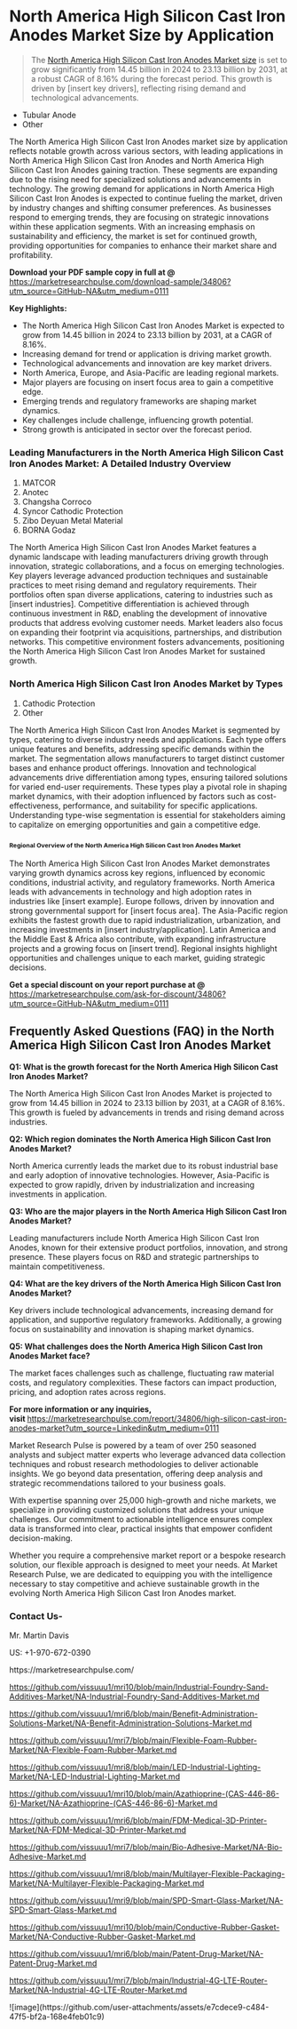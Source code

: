 <h1>North America High Silicon Cast Iron Anodes Market&nbsp;Size by Application</h1><blockquote><p>The <a href="https://marketresearchpulse.com/download-sample/34806?utm_source=GitHub-NA&amp;utm_medium=0111">North America High Silicon Cast Iron Anodes Market size</a> is set to grow significantly from 14.45 billion in 2024 to 23.13 billion by 2031, at a robust CAGR of 8.16% during the forecast period. This growth is driven by [insert key drivers], reflecting rising demand and technological advancements.</p></blockquote><ul><li>Tubular Anode<li> Other</li></ul><p>The North America High Silicon Cast Iron Anodes market size by application reflects notable growth across various sectors, with leading applications in North America High Silicon Cast Iron Anodes and North America High Silicon Cast Iron Anodes gaining traction. These segments are expanding due to the rising need for specialized solutions and advancements in technology. The growing demand for applications in North America High Silicon Cast Iron Anodes is expected to continue fueling the market, driven by industry changes and shifting consumer preferences. As businesses respond to emerging trends, they are focusing on strategic innovations within these application segments. With an increasing emphasis on sustainability and efficiency, the market is set for continued growth, providing opportunities for companies to enhance their market share and profitability.</p><p><strong>Download your PDF sample copy in full at @ </strong><a href="https://marketresearchpulse.com/download-sample/34806?utm_source=GitHub-NA&amp;utm_medium=0111">https://marketresearchpulse.com/download-sample/34806?utm_source=GitHub-NA&amp;utm_medium=0111</a></p><p><strong>Key Highlights: </strong></p><ul><li>The North America High Silicon Cast Iron Anodes Market is expected to grow from 14.45 billion in 2024 to 23.13 billion by 2031, at a CAGR of 8.16%.</li><li>Increasing demand for trend or application is driving market growth.</li><li>Technological advancements and innovation are key market drivers.</li><li>North America, Europe, and Asia-Pacific are leading regional markets.</li><li>Major players are focusing on insert focus area to gain a competitive edge.</li><li>Emerging trends and regulatory frameworks are shaping market dynamics.</li><li>Key challenges include challenge, influencing growth potential.</li><li>Strong growth is anticipated in sector over the forecast period.</li></ul><h3>Leading Manufacturers in the North America High Silicon Cast Iron Anodes Market: A Detailed Industry Overview</h3><ol><li>MATCOR</li><li>Anotec</li><li>Changsha Corroco</li><li>Syncor Cathodic Protection</li><li>Zibo Deyuan Metal Material</li><li>BORNA Godaz</li></ol><div class="flex max-w-full flex-col flex-grow"><div class="min-h-8 text-message flex w-full flex-col items-end gap-2 whitespace-normal break-words [.text-message+&amp;]:mt-5" dir="auto" data-message-author-role="assistant" data-message-id="fd8432e4-4910-450d-b182-61b7bfb0a01f" data-message-model-slug="gpt-4o"><div class="flex w-full flex-col gap-1 empty:hidden first:pt-[3px]"><div class="markdown prose w-full break-words dark:prose-invert light"><p>The North America High Silicon Cast Iron Anodes Market features a dynamic landscape with leading manufacturers driving growth through innovation, strategic collaborations, and a focus on emerging technologies. Key players leverage advanced production techniques and sustainable practices to meet rising demand and regulatory requirements. Their portfolios often span diverse applications, catering to industries such as [insert industries]. Competitive differentiation is achieved through continuous investment in R&amp;D, enabling the development of innovative products that address evolving customer needs. Market leaders also focus on expanding their footprint via acquisitions, partnerships, and distribution networks. This competitive environment fosters advancements, positioning the North America High Silicon Cast Iron Anodes Market for sustained growth.</p></div></div></div></div><h3>North America High Silicon Cast Iron Anodes Market by Types</h3><ol><li>Cathodic Protection<li> Other</li></ol><div class="flex max-w-full flex-col flex-grow"><div class="min-h-8 text-message flex w-full flex-col items-end gap-2 whitespace-normal break-words [.text-message+&amp;]:mt-5" dir="auto" data-message-author-role="assistant" data-message-id="084470be-0bb7-4664-bddf-5156b4f41249" data-message-model-slug="gpt-4o-mini"><div class="flex w-full flex-col gap-1 empty:hidden first:pt-[3px]"><div class="markdown prose w-full break-words dark:prose-invert light"><p>The North America High Silicon Cast Iron Anodes Market is segmented by types, catering to diverse industry needs and applications. Each type offers unique features and benefits, addressing specific demands within the market. The segmentation allows manufacturers to target distinct customer bases and enhance product offerings. Innovation and technological advancements drive differentiation among types, ensuring tailored solutions for varied end-user requirements. These types play a pivotal role in shaping market dynamics, with their adoption influenced by factors such as cost-effectiveness, performance, and suitability for specific applications. Understanding type-wise segmentation is essential for stakeholders aiming to capitalize on emerging opportunities and gain a competitive edge.</p></div></div></div></div><h3><span style="font-size: 11px;">Regional Overview of the North America High Silicon Cast Iron Anodes Market</span></h3><div class="flex max-w-full flex-col flex-grow"><div class="min-h-8 text-message flex w-full flex-col items-end gap-2 whitespace-normal break-words [.text-message+&amp;]:mt-5" dir="auto" data-message-author-role="assistant" data-message-id="e9038762-ce64-4e30-91c9-9bd413514231" data-message-model-slug="gpt-4o-mini"><div class="flex w-full flex-col gap-1 empty:hidden first:pt-[3px]"><div class="markdown prose w-full break-words dark:prose-invert light"><p>The North America High Silicon Cast Iron Anodes Market demonstrates varying growth dynamics across key regions, influenced by economic conditions, industrial activity, and regulatory frameworks. North America leads with advancements in technology and high adoption rates in industries like [insert example]. Europe follows, driven by innovation and strong governmental support for [insert focus area]. The Asia-Pacific region exhibits the fastest growth due to rapid industrialization, urbanization, and increasing investments in [insert industry/application]. Latin America and the Middle East &amp; Africa also contribute, with expanding infrastructure projects and a growing focus on [insert trend]. Regional insights highlight opportunities and challenges unique to each market, guiding strategic decisions.</p></div></div></div></div><p><strong>Get a special discount on your report purchase at @ </strong><a href="https://marketresearchpulse.com/ask-for-discount/34806?utm_source=GitHub-NA&amp;utm_medium=0111">https://marketresearchpulse.com/ask-for-discount/34806?utm_source=GitHub-NA&amp;utm_medium=0111</a></p><h2>Frequently Asked Questions (FAQ) in the North America High Silicon Cast Iron Anodes Market</h2><p><strong>Q1: What is the growth forecast for the North America High Silicon Cast Iron Anodes Market?</strong></p><p>The North America High Silicon Cast Iron Anodes Market is projected to grow from 14.45 billion in 2024 to 23.13 billion by 2031, at a CAGR of 8.16%. This growth is fueled by advancements in trends and rising demand across industries.</p><p><strong>Q2: Which region dominates the North America High Silicon Cast Iron Anodes Market?</strong></p><p>North America currently leads the market due to its robust industrial base and early adoption of innovative technologies. However, Asia-Pacific is expected to grow rapidly, driven by industrialization and increasing investments in application.</p><p><strong>Q3: Who are the major players in the North America High Silicon Cast Iron Anodes Market?</strong></p><p>Leading manufacturers include North America High Silicon Cast Iron Anodes, known for their extensive product portfolios, innovation, and strong presence. These players focus on R&amp;D and strategic partnerships to maintain competitiveness.</p><p><strong>Q4: What are the key drivers of the North America High Silicon Cast Iron Anodes Market?</strong></p><p>Key drivers include technological advancements, increasing demand for application, and supportive regulatory frameworks. Additionally, a growing focus on sustainability and innovation is shaping market dynamics.</p><p><strong>Q5: What challenges does the North America High Silicon Cast Iron Anodes Market face?</strong></p><p>The market faces challenges such as challenge, fluctuating raw material costs, and regulatory complexities. These factors can impact production, pricing, and adoption rates across regions.</p><p><strong>For more information or any inquiries, visit&nbsp;</strong><a href="https://marketresearchpulse.com/report/34806/high-silicon-cast-iron-anodes-market?utm_source=Linkedin&utm_medium=0111">https://marketresearchpulse.com/report/34806/high-silicon-cast-iron-anodes-market?utm_source=Linkedin&utm_medium=0111</a></p><p>Market Research Pulse is powered by a team of over 250 seasoned analysts and subject matter experts who leverage advanced data collection techniques and robust research methodologies to deliver actionable insights. We go beyond data presentation, offering deep analysis and strategic recommendations tailored to your business goals.</p><p>With expertise spanning over 25,000 high-growth and niche markets, we specialize in providing customized solutions that address your unique challenges. Our commitment to actionable intelligence ensures complex data is transformed into clear, practical insights that empower confident decision-making.</p><p>Whether you require a comprehensive market report or a bespoke research solution, our flexible approach is designed to meet your needs. At Market Research Pulse, we are dedicated to equipping you with the intelligence necessary to stay competitive and achieve sustainable growth in the evolving North America High Silicon Cast Iron Anodes market.</p><h3><strong>Contact Us-</strong></h3><p>Mr. Martin Davis</p><p>US: +1-970-672-0390</p><p>https://marketresearchpulse.com/</p><p><a href="https://github.com/vissuuu1/mri10/blob/main/Industrial-Foundry-Sand-Additives-Market/NA-Industrial-Foundry-Sand-Additives-Market.md">https://github.com/vissuuu1/mri10/blob/main/Industrial-Foundry-Sand-Additives-Market/NA-Industrial-Foundry-Sand-Additives-Market.md</a></p><p><a href="https://github.com/vissuuu1/mri6/blob/main/Benefit-Administration-Solutions-Market/NA-Benefit-Administration-Solutions-Market.md">https://github.com/vissuuu1/mri6/blob/main/Benefit-Administration-Solutions-Market/NA-Benefit-Administration-Solutions-Market.md</a></p><p><a href="https://github.com/vissuuu1/mri7/blob/main/Flexible-Foam-Rubber-Market/NA-Flexible-Foam-Rubber-Market.md">https://github.com/vissuuu1/mri7/blob/main/Flexible-Foam-Rubber-Market/NA-Flexible-Foam-Rubber-Market.md</a></p><p><a href="https://github.com/vissuuu1/mri8/blob/main/LED-Industrial-Lighting-Market/NA-LED-Industrial-Lighting-Market.md">https://github.com/vissuuu1/mri8/blob/main/LED-Industrial-Lighting-Market/NA-LED-Industrial-Lighting-Market.md</a></p><p><a href="https://github.com/vissuuu1/mri10/blob/main/Azathioprine-(CAS-446-86-6)-Market/NA-Azathioprine-(CAS-446-86-6)-Market.md">https://github.com/vissuuu1/mri10/blob/main/Azathioprine-(CAS-446-86-6)-Market/NA-Azathioprine-(CAS-446-86-6)-Market.md</a></p><p><a href="https://github.com/vissuuu1/mri6/blob/main/FDM-Medical-3D-Printer-Market/NA-FDM-Medical-3D-Printer-Market.md">https://github.com/vissuuu1/mri6/blob/main/FDM-Medical-3D-Printer-Market/NA-FDM-Medical-3D-Printer-Market.md</a></p><p><a href="https://github.com/vissuuu1/mri7/blob/main/Bio-Adhesive-Market/NA-Bio-Adhesive-Market.md">https://github.com/vissuuu1/mri7/blob/main/Bio-Adhesive-Market/NA-Bio-Adhesive-Market.md</a></p><p><a href="https://github.com/vissuuu1/mri8/blob/main/Multilayer-Flexible-Packaging-Market/NA-Multilayer-Flexible-Packaging-Market.md">https://github.com/vissuuu1/mri8/blob/main/Multilayer-Flexible-Packaging-Market/NA-Multilayer-Flexible-Packaging-Market.md</a></p><p><a href="https://github.com/vissuuu1/mri9/blob/main/SPD-Smart-Glass-Market/NA-SPD-Smart-Glass-Market.md">https://github.com/vissuuu1/mri9/blob/main/SPD-Smart-Glass-Market/NA-SPD-Smart-Glass-Market.md</a></p><p><a href="https://github.com/vissuuu1/mri10/blob/main/Conductive-Rubber-Gasket-Market/NA-Conductive-Rubber-Gasket-Market.md">https://github.com/vissuuu1/mri10/blob/main/Conductive-Rubber-Gasket-Market/NA-Conductive-Rubber-Gasket-Market.md</a></p><p><a href="https://github.com/vissuuu1/mri6/blob/main/Patent-Drug-Market/NA-Patent-Drug-Market.md">https://github.com/vissuuu1/mri6/blob/main/Patent-Drug-Market/NA-Patent-Drug-Market.md</a></p><p><a href="https://github.com/vissuuu1/mri7/blob/main/lndustrial-4G-LTE-Router-Market/NA-lndustrial-4G-LTE-Router-Market.md">https://github.com/vissuuu1/mri7/blob/main/lndustrial-4G-LTE-Router-Market/NA-lndustrial-4G-LTE-Router-Market.md</a></p>
![image](https://github.com/user-attachments/assets/e7cdece9-c484-47f5-bf2a-168e4feb01c9)

